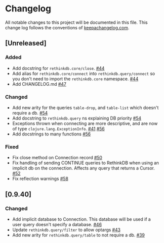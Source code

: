 # Changelog

All notable changes to this project will be documented in this file. This change log follows the conventions of [keepachangelog.com](http://keepachangelog.com).

## [Unreleased]
### Added
- Add docstring for `rethinkdb.core/close`. [#44](https://github.com/apa512/clj-rethinkdb/pull/44)
- Add alias for `rethinkdb.core/connect` into `rethinkdb.query/connect` so you don't need to import the `rethinkdb.core` namespace. [#44](https://github.com/apa512/clj-rethinkdb/pull/44)
- Add CHANGELOG.md [#47](https://github.com/apa512/clj-rethinkdb/pull/47)

### Changed
- Add new arity for the queries `table-drop`, and `table-list` which doesn't require a db. [#54](https://github.com/apa512/clj-rethinkdb/pull/54/files)
- Add docstring to `rethinkdb.query` ns explaining DB priority [#54](https://github.com/apa512/clj-rethinkdb/pull/54)
- Exceptions thrown when connecting are more descriptive, and are now of type `clojure.lang.ExceptionInfo`. [#41](https://github.com/apa512/clj-rethinkdb/issues/41) [#56](https://github.com/apa512/clj-rethinkdb/pull/56)
- Add docstrings to many functions [#56](https://github.com/apa512/clj-rethinkdb/pull/56)

### Fixed
- Fix close method on Connection record [#50](https://github.com/apa512/clj-rethinkdb/pull/50)
- Fix handling of sending CONTINUE queries to RethinkDB when using an implicit db on the connection. Affects any query that returns a Cursor. [#52](https://github.com/apa512/clj-rethinkdb/pull/52)
- Fix reflection warnings [#58](https://github.com/apa512/clj-rethinkdb/pull/58)

## [0.9.40]
### Changed
- Add implicit database to Connection. This database will be used if a user query doesn't specify a database. [#46](https://github.com/apa512/clj-rethinkdb/pull/46)
- Update `rethinkdb.query/filter` to allow optargs [#43](https://github.com/apa512/clj-rethinkdb/pull/43)
- Add new arity for `rethinkdb.query/table` to not require a db. [#39](https://github.com/apa512/clj-rethinkdb/pull/39)
